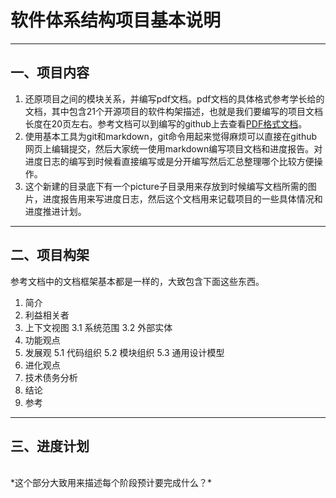 ﻿# **软件体系结构项目基本说明**

---
## 一、项目内容
1. 还原项目之间的模块关系，并编写pdf文档。pdf文档的具体格式参考学长给的文档，其中包含21个开源项目的软件构架描述，也就是我们要编写的项目文档长度在20页左右。参考文档可以到编写的github上去查看[PDF格式文档](https://github.com/delftswa2017/desosa2017)。
2. 使用基本工具为git和markdown，git命令用起来觉得麻烦可以直接在github网页上编辑提交，然后大家统一使用markdown编写项目文档和进度报告。对进度日志的编写到时候看直接编写或是分开编写然后汇总整理哪个比较方便操作。
3. 这个新建的目录底下有一个picture子目录用来存放到时候编写文档所需的图片，进度报告用来写进度日志，然后这个文档用来记载项目的一些具体情况和进度推进计划。

---
## 二、项目构架
参考文档中的文档框架基本都是一样的，大致包含下面这些东西。

1. 简介
2. 利益相关者
3. 上下文视图
    3.1 系统范围
    3.2 外部实体
4. 功能观点
5. 发展观
    5.1 代码组织
    5.2 模块组织
    5.3 通用设计模型
6. 进化观点
7. 技术债务分析
8. 结论
9. 参考

---
## 三、进度计划
<br>
*这个部分大致用来描述每个阶段预计要完成什么？*






